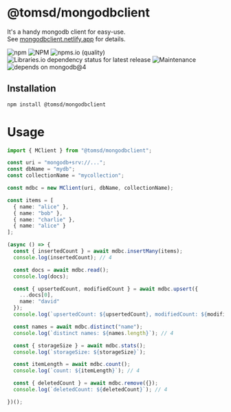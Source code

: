 # @tomsd/mongodbclient

It's a handy mongodb client for easy-use.  
See [mongodbclient.netlify.app](https://mongodbclient.netlify.app/) for details.

![npm](https://img.shields.io/npm/v/@tomsd/mongodbclient)
![NPM](https://img.shields.io/npm/l/@tomsd/mongodbclient)
![npms.io (quality)](https://img.shields.io/npms-io/quality-score/@tomsd/mongodbclient)
![Libraries.io dependency status for latest release](https://img.shields.io/librariesio/release/npm/@tomsd/mongodbclient)
![Maintenance](https://img.shields.io/maintenance/yes/2022)
![depends on mongodb@4](https://img.shields.io/badge/depends%20on-mongodb@4-informational)

## Installation
``` sh
npm install @tomsd/mongodbclient
```

# Usage

``` typescript
import { MClient } from "@tomsd/mongodbclient";

const uri = "mongodb+srv://...";
const dbName = "mydb";
const collectionName = "mycollection";

const mdbc = new MClient(uri, dbName, collectionName);

const items = [
  { name: "alice" },
  { name: "bob" },
  { name: "charlie" },
  { name: "alice" }
];

(async () => {
  const { insertedCount } = await mdbc.insertMany(items);
  console.log(insertedCount); // 4

  const docs = await mdbc.read();
  console.log(docs);

  const { upsertedCount, modifiedCount } = await mdbc.upsert({
    ...docs[0],
    name: "david"
  });
  console.log(`upsertedCount: ${upsertedCount}, modifiedCount: ${modifiedCount}`);

  const names = await mdbc.distinct("name");
  console.log(`distinct names: ${names.length}`); // 4

  const { storageSize } = await mdbc.stats();
  console.log(`storageSize: ${storageSize}`);

  const itemLength = await mdbc.count();
  console.log(`count: ${itemLength}`); // 4

  const { deletedCount } = await mdbc.remove({});
  console.log(`deletedCount: ${deletedCount}`); // 4

})();

```
